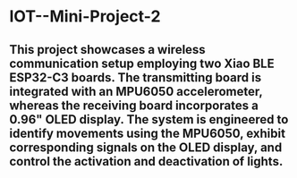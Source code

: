 # IOT--Mini-Project-2

This project showcases a wireless communication setup employing two Xiao BLE ESP32-C3 boards. The transmitting board is integrated with an MPU6050 accelerometer, whereas the receiving board incorporates a 0.96" OLED display. The system is engineered to identify movements using the MPU6050, exhibit corresponding signals on the OLED display, and control the activation and deactivation of lights.
---
